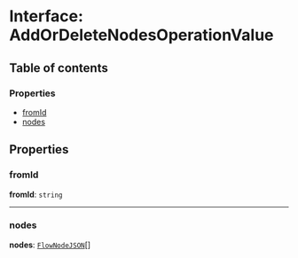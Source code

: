 # Interface: AddOrDeleteNodesOperationValue

## Table of contents

### Properties

* [fromId](/en/auto-docs/free-layout-editor/interfaces/AddOrDeleteNodesOperationValue.md#fromid)
* [nodes](/en/auto-docs/free-layout-editor/interfaces/AddOrDeleteNodesOperationValue.md#nodes)

## Properties

### fromId

**fromId**: `string`

***

### nodes

**nodes**: [`FlowNodeJSON`](/en/auto-docs/free-layout-editor/interfaces/FlowNodeJSON.md)\[]
